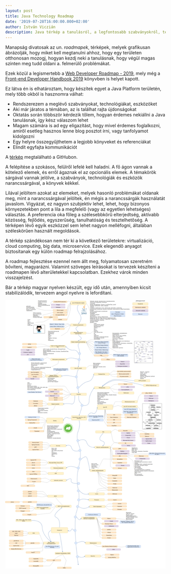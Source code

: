 ```yaml
---
layout: post
title: Java Technology Roadmap
date: '2019-07-28T16:00:00.000+02:00'
author: István Viczián
description: Java térkép a tanulásról, a legfontosabb szabványokról, technológiákról és eszközökről.
---
```


Manapság divatosak az un. _roadmapek_, térképek, melyek grafikusan ábrázolják, hogy miket kell megtanulni ahhoz, hogy
egy területen otthonosan mozogj, hogyan kezdj neki a tanulásnak, hogy végül magas szinten meg tudd oldani a.
felmerülő problémákat.

Ezek közül a legismertebb a [Web Developer Roadmap - 2019](https://github.com/kamranahmedse/developer-roadmap),
mely még a [Front-end Developer Handbook 2019](https://frontendmasters.com/books/front-end-handbook/2019/)
könyvben is helyet kapott.

Ez látva én is elhatároztam, hogy készítek egyet a Java Platform területén, mely több okból is hasznomra válhat:

* Rendszerezem a meglévő szabványokat, technológiákat, eszközöket
* Aki már járatos a témában, az is találhat rajta újdonságokat
* Oktatás során többször kérdezik tőlem, hogyan érdemes nekiállni a Java tanulásnak, így kész válaszom lehet
* Magam számára is ad egy eligazítást, hogy mivel érdemes foglalkozni, amiről esetleg hasznos lenne blog posztot írni, vagy tanfolyamot
  kidolgozni
* Egy helyre összegyűjthetem a legjobb könyveket és referenciákat
* Elindít egyfajta kommunikációt

A [térkép](https://github.com/vicziani/jtechlog-java-roadmap) megtalálható a GitHubon.

A felépítése a szokásos, felülről lefelé kell haladni. A fő ágon vannak a kötelező elemek, és erről ágaznak
el az opcionális elemek. A témakörök sárgával vannak jelölve, a szabványok, technológiák és eszközök narancssárgával,
a könyvek kékkel.

Lilával jelöltem azokat az elemeket, melyek hasonló problémákat oldanak meg, mint a narancssárgával
jelöltek, én mégis a narancssárgák használatát javaslom. Vigyázat, ez nagyon szubjektív lehet, lehet, hogy bizonyos
környezetekben pont a lila a megfelelő (vagy az egyetlen lehetséges) választás. A preferencia oka főleg a
szélesebbkörű elterjedtség, aktívabb közösség, fejlődés, egyszerűség, tanulhatóság és tesztelhetőség.
A térképen lévő egyik eszközzel sem lehet nagyon melléfogni, általában széleskörűen használt megoldások.

A térkép szándékosan nem tér ki a következő területekre: virtualizáció, cloud computing, big data, microservice. Ezek
elegendő anyagot biztosítanak egy külön roadmap felrajzolásához.

A roadmap fejlesztése ezennel nem állt meg, folyamatosan szeretném bővíteni, magyarázni. Valamint szöveges
leírásokat is tervezek készíteni a roadmapen lévő alterületekkel kapcsolatban. Ezekhez várok minden visszajelzést.

Bár a térkép magyar nyelven készült, egy idő után, amennyiben kicsit stabilizálódik, tervezem angol nyelvre is lefordítani.

<a href="/artifacts/posts/images/jtechlog-java-roadmap-hu.png">![Java Technology Roadmap](/artifacts/posts/images/jtechlog-java-roadmap-hu_750.png)</a>
